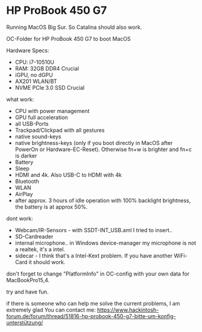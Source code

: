 # HP ProBook 450 G7

Running MacOS Big Sur.
So Catalina should also work.

OC-Folder for HP ProBook 450 G7 to boot MacOS

Hardware Specs:
- CPU: i7-10510U
- RAM: 32GB DDR4 Crucial
- iGPU, no dGPU
- AX201 WLAN/BT
- NVME PCIe 3.0 SSD Crucial


what work:
- CPU with power management
- GPU full acceleration
- all USB-Ports
- Trackpad/Clickpad with all gestures
- native sound-keys
- native brightness-keys (only if you boot directly in MacOS after PowerOn or Hardware-EC-Reset). Otherwise fn+w is brighter and fn+c is darker
- Battery
- Sleep
- HDMI and 4k. Also USB-C to HDMI with 4k
- Bluetooth
- WLAN
- AirPlay
- after approx. 3 hours of idle operation with 100% backlight brightness, the battery is at approx 50%.


dont work:
- Webcam/IR-Sensors - with SSDT-INT_USB.aml I tried to insert..
- SD-Cardreader
- internal microphone.. in Windows device-manager my microphone is not a realtek, it's a intel.
- sidecar - I think that's a Intel-Kext problem. If you have another WiFi-Card it should work.


don't forget to change "PlatformInfo" in OC-config with your own data for MacBookPro15,4.


try and have fun.



if there is someone who can help me solve the current problems, I am extremely glad
You can contact me:
https://www.hackintosh-forum.de/forum/thread/51816-hp-probook-450-g7-bitte-um-konfig-unterstützung/